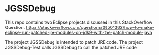 # JGSSDebug

This repo contains two Eclipse projects discussed in this StackOverflow Question:
https://stackoverflow.com/questions/68501382/how-to-make-eclipse-run-patched-jre-modules-on-jdk9-with-the-patch-module-java

The project JGSSDebug is intended to patch JRE code.
The project JGSSDebug-Test calls JGSSDebug to call the patched JRE code
